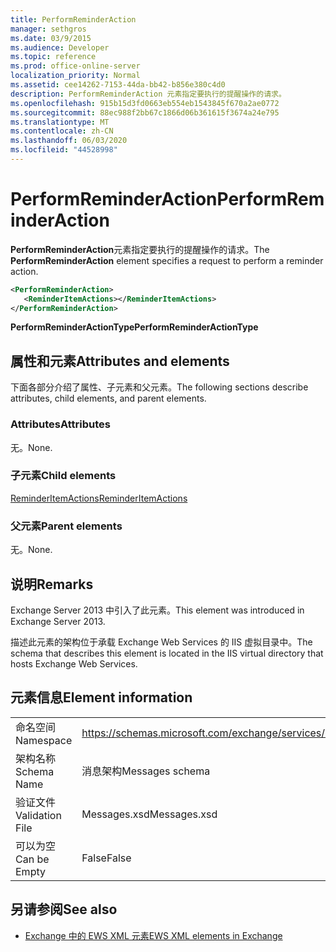 ```yaml
---
title: PerformReminderAction
manager: sethgros
ms.date: 03/9/2015
ms.audience: Developer
ms.topic: reference
ms.prod: office-online-server
localization_priority: Normal
ms.assetid: cee14262-7153-44da-bb42-b856e380c4d0
description: PerformReminderAction 元素指定要执行的提醒操作的请求。
ms.openlocfilehash: 915b15d3fd0663eb554eb1543845f670a2ae0772
ms.sourcegitcommit: 88ec988f2bb67c1866d06b361615f3674a24e795
ms.translationtype: MT
ms.contentlocale: zh-CN
ms.lasthandoff: 06/03/2020
ms.locfileid: "44528998"
---
```

# <a name="performreminderaction"></a><span data-ttu-id="70a1d-103">PerformReminderAction</span><span class="sxs-lookup"><span data-stu-id="70a1d-103">PerformReminderAction</span></span>

<span data-ttu-id="70a1d-104">**PerformReminderAction**元素指定要执行的提醒操作的请求。</span><span class="sxs-lookup"><span data-stu-id="70a1d-104">The **PerformReminderAction** element specifies a request to perform a reminder action.</span></span> 
  
```XML
<PerformReminderAction>
   <ReminderItemActions></ReminderItemActions>
</PerformReminderAction>
```

 <span data-ttu-id="70a1d-105">**PerformReminderActionType**</span><span class="sxs-lookup"><span data-stu-id="70a1d-105">**PerformReminderActionType**</span></span>
## <a name="attributes-and-elements"></a><span data-ttu-id="70a1d-106">属性和元素</span><span class="sxs-lookup"><span data-stu-id="70a1d-106">Attributes and elements</span></span>

<span data-ttu-id="70a1d-107">下面各部分介绍了属性、子元素和父元素。</span><span class="sxs-lookup"><span data-stu-id="70a1d-107">The following sections describe attributes, child elements, and parent elements.</span></span>
  
### <a name="attributes"></a><span data-ttu-id="70a1d-108">Attributes</span><span class="sxs-lookup"><span data-stu-id="70a1d-108">Attributes</span></span>

<span data-ttu-id="70a1d-109">无。</span><span class="sxs-lookup"><span data-stu-id="70a1d-109">None.</span></span>
  
### <a name="child-elements"></a><span data-ttu-id="70a1d-110">子元素</span><span class="sxs-lookup"><span data-stu-id="70a1d-110">Child elements</span></span>

[<span data-ttu-id="70a1d-111">ReminderItemActions</span><span class="sxs-lookup"><span data-stu-id="70a1d-111">ReminderItemActions</span></span>](reminderitemactions.md)
  
### <a name="parent-elements"></a><span data-ttu-id="70a1d-112">父元素</span><span class="sxs-lookup"><span data-stu-id="70a1d-112">Parent elements</span></span>

<span data-ttu-id="70a1d-113">无。</span><span class="sxs-lookup"><span data-stu-id="70a1d-113">None.</span></span>
  
## <a name="remarks"></a><span data-ttu-id="70a1d-114">说明</span><span class="sxs-lookup"><span data-stu-id="70a1d-114">Remarks</span></span>

<span data-ttu-id="70a1d-115">Exchange Server 2013 中引入了此元素。</span><span class="sxs-lookup"><span data-stu-id="70a1d-115">This element was introduced in Exchange Server 2013.</span></span>
  
<span data-ttu-id="70a1d-116">描述此元素的架构位于承载 Exchange Web Services 的 IIS 虚拟目录中。</span><span class="sxs-lookup"><span data-stu-id="70a1d-116">The schema that describes this element is located in the IIS virtual directory that hosts Exchange Web Services.</span></span>
  
## <a name="element-information"></a><span data-ttu-id="70a1d-117">元素信息</span><span class="sxs-lookup"><span data-stu-id="70a1d-117">Element information</span></span>

|||
|:-----|:-----|
|<span data-ttu-id="70a1d-118">命名空间</span><span class="sxs-lookup"><span data-stu-id="70a1d-118">Namespace</span></span>  <br/> |https://schemas.microsoft.com/exchange/services/2006/messages  <br/> |
|<span data-ttu-id="70a1d-119">架构名称</span><span class="sxs-lookup"><span data-stu-id="70a1d-119">Schema Name</span></span>  <br/> |<span data-ttu-id="70a1d-120">消息架构</span><span class="sxs-lookup"><span data-stu-id="70a1d-120">Messages schema</span></span>  <br/> |
|<span data-ttu-id="70a1d-121">验证文件</span><span class="sxs-lookup"><span data-stu-id="70a1d-121">Validation File</span></span>  <br/> |<span data-ttu-id="70a1d-122">Messages.xsd</span><span class="sxs-lookup"><span data-stu-id="70a1d-122">Messages.xsd</span></span>  <br/> |
|<span data-ttu-id="70a1d-123">可以为空</span><span class="sxs-lookup"><span data-stu-id="70a1d-123">Can be Empty</span></span>  <br/> |<span data-ttu-id="70a1d-124">False</span><span class="sxs-lookup"><span data-stu-id="70a1d-124">False</span></span>  <br/> |
   
## <a name="see-also"></a><span data-ttu-id="70a1d-125">另请参阅</span><span class="sxs-lookup"><span data-stu-id="70a1d-125">See also</span></span>



- [<span data-ttu-id="70a1d-126">Exchange 中的 EWS XML 元素</span><span class="sxs-lookup"><span data-stu-id="70a1d-126">EWS XML elements in Exchange</span></span>](ews-xml-elements-in-exchange.md)

